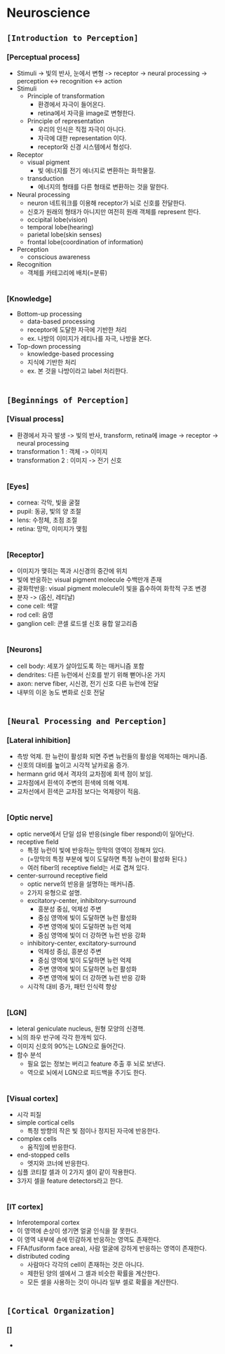 # Neuroscience

## `[Introduction to Perception]`

### [Perceptual process]
* Stimuli -> 빛의 반사, 눈에서 변형 -> receptor -> neural processing -> perception <-> recognition <-> action
* Stimuli
    * Principle of transformation
        * 환경에서 자극이 들어온다.
        * retina에서 자극을 image로 변형한다.
    * Principle of representation
        * 우리의 인식은 직접 자극이 아니다.
        * 자극에 대한 representation 이다.
        * receptor와 신경 시스템에서 형성다.
* Receptor
    * visual pigment
        * 빛 에너지를 전기 에너지로 변환하는 화학물질.
    * transduction
        * 에너지의 형태를 다른 형태로 변환하는 것을 말한다.
* Neural processing
    * neuron 네트워크를 이용해 receptor가 뇌로 신호를 전달한다.
    * 신호가 원래의 형태가 아니지만 여전히 원래 객체를 represent 한다.
    * occipital lobe(vision)
    * temporal lobe(hearing)
    * parietal lobe(skin senses)
    * frontal lobe(coordination of information)
* Perception
    * conscious awareness
* Recognition
    * 객체를 카테고리에 배치(=분류)
<br><br>

### [Knowledge]
* Bottom-up processing
    * data-based processing
    * receptor에 도달한 자극에 기반한 처리
    * ex. 나방의 이미지가 레티나를 자극, 나방을 본다.
* Top-down processing
    * knowledge-based processing
    * 지식에 기반한 처리
    * ex. 본 것을 나방이라고 label 처리한다.
<br><br>



## `[Beginnings of Perception]`

### [Visual process]
* 환경에서 자극 발생 -> 빛의 반사, transform, retina에 image -> receptor -> neural processing
* transformation 1 : 객체 -> 이미지
* transformation 2 : 이미지 -> 전기 신호
<br><br>

### [Eyes]
* cornea: 각막, 빛을 굴절
* pupil: 동공, 빛의 양 조절
* lens: 수정체, 초점 조절
* retina: 망막, 이미지가 맺힘
<br><br>

### [Receptor]
* 이미지가 맺히는 쪽과 시신경의 중간에 위치
* 빛에 반응하는 visual pigment molecule 수백만개 존재
* 광화학반응: visual pigment molecule이 빛을 흡수하여 화학적 구조 변경
* 분자 -> (옵신, 레티날)
* cone cell: 색깔
* rod cell: 음영
* ganglion cell: 콘셀 로드셀 신호 융합 알고리즘
<br><br>

### [Neurons]
* cell body: 세포가 살아있도록 하는 매커니즘 포함
* dendrites: 다른 뉴런에서 신호를 받기 위해 뻗어나온 가지
* axon: nerve fiber, 시신경, 전기 신호 다른 뉴런에 전달
* 내부의 이온 농도 변화로 신호 전달
<br><br>



## `[Neural Processing and Perception]`

### [Lateral inhibition]
* 측방 억제. 한 뉴런이 활성화 되면 주변 뉴런들의 활성을 억제하는 매커니즘.
* 신호의 대비를 높이고 시각적 날카로움 증가.
* hermann grid 에서 격자의 교차점에 회색 점이 보임.
* 교차점에서 흰색이 주변의 흰색에 의해 억제.
* 교차선에서 흰색은 교차점 보다는 억제량이 적음.
<br><br>

### [Optic nerve]
* optic nerve에서 단일 섬유 반응(single fiber respond)이 일어난다.
* receptive field
    * 특정 뉴런이 빛에 반응하는 망막의 영역이 정해져 있다.
    * (=망막의 특정 부분에 빛이 도달하면 특정 뉴런이 활성화 된다.)
    * 여러 fiber의 receptive field는 서로 겹쳐 있다.
* center-surround receptive field
    * optic nerve의 반응을 설명하는 매커니즘.
    * 2가지 유형으로 설명.
    * excitatory-center, inhibitory-surround
        * 흥분성 중심, 억제성 주변
        * 중심 영역에 빛이 도달하면 뉴런 활성화
        * 주변 영역에 빛이 도달하면 뉴런 억제
        * 중심 영역에 빛이 더 강하면 뉴런 반응 강화
    * inhibitory-center, excitatory-surround
        * 억제성 중심, 흥분성 주변
        * 중심 영역에 빛이 도달하면 뉴런 억제
        * 주변 영역에 빛이 도달하면 뉴런 활성화
        * 주변 영역에 빛이 더 강하면 뉴런 반응 강화
    * 시각적 대비 증가, 패턴 인식력 향상
<br><br>

### [LGN]
* leteral geniculate nucleus, 원형 모양의 신경핵.
* 뇌의 좌우 반구에 각각 한개씩 있다.
* 이미지 신호의 90%는 LGN으로 들어간다.
* 함수 분석
    * 필요 없는 정보는 버리고 feature 추출 후 뇌로 보낸다.
    * 역으로 뇌에서 LGN으로 피드백을 주기도 한다.
<br><br>

### [Visual cortex]
* 시각 피질
* simple cortical cells
    * 특정 방향의 작은 빛 점이나 정지된 자극에 반응한다.
* complex cells
    * 움직임에 반응한다.
* end-stopped cells
    * 엣지와 코너에 반응한다.
* 심플 코티칼 셀과 이 2가지 셀이 같이 작용한다.
* 3가지 셀을 feature detectors라고 한다.
<br><br>

### [IT cortex]
* Inferotemporal cortex
* 이 영역에 손상이 생기면 얼굴 인식을 잘 못한다.
* 이 영역 내부에 손에 민감하게 반응하는 영역도 존재한다.
* FFA(fusiform face area), 사람 얼굴에 강하게 반응하는 영역이 존재한다.
* distributed coding
    * 사람마다 각각의 cell이 존재하는 것은 아니다.
    * 제한된 양의 셀에서 그 셀과 비슷한 확률을 계산한다.
    * 모든 셀을 사용하는 것이 아니라 일부 셀로 확률을 계산한다.
<br><br>



## `[Cortical Organization]`

### []
* 
<br><br>













